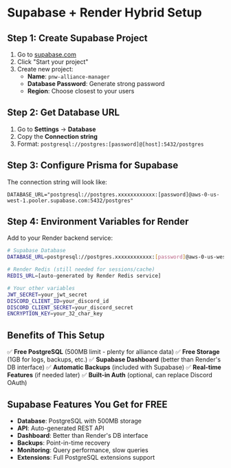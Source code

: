 # Supabase + Render Hybrid Setup

## Step 1: Create Supabase Project

1. Go to [supabase.com](https://supabase.com)
2. Click "Start your project"
3. Create new project:
   - **Name**: `pnw-alliance-manager`
   - **Database Password**: Generate strong password
   - **Region**: Choose closest to your users

## Step 2: Get Database URL

1. Go to **Settings** → **Database**
2. Copy the **Connection string**
3. Format: `postgresql://postgres:[password]@[host]:5432/postgres`

## Step 3: Configure Prisma for Supabase

The connection string will look like:
```
DATABASE_URL="postgresql://postgres.xxxxxxxxxxxx:[password]@aws-0-us-west-1.pooler.supabase.com:5432/postgres"
```

## Step 4: Environment Variables for Render

Add to your Render backend service:

```bash
# Supabase Database
DATABASE_URL=postgresql://postgres.xxxxxxxxxxxx:[password]@aws-0-us-west-1.pooler.supabase.com:5432/postgres

# Render Redis (still needed for sessions/cache)
REDIS_URL=[auto-generated by Render Redis service]

# Your other variables
JWT_SECRET=your_jwt_secret
DISCORD_CLIENT_ID=your_discord_id
DISCORD_CLIENT_SECRET=your_discord_secret
ENCRYPTION_KEY=your_32_char_key
```

## Benefits of This Setup

✅ **Free PostgreSQL** (500MB limit - plenty for alliance data)
✅ **Free Storage** (1GB for logs, backups, etc.)
✅ **Supabase Dashboard** (better than Render's DB interface)
✅ **Automatic Backups** (included with Supabase)
✅ **Real-time Features** (if needed later)
✅ **Built-in Auth** (optional, can replace Discord OAuth)

## Supabase Features You Get for FREE

- **Database**: PostgreSQL with 500MB storage
- **API**: Auto-generated REST API
- **Dashboard**: Better than Render's DB interface
- **Backups**: Point-in-time recovery
- **Monitoring**: Query performance, slow queries
- **Extensions**: Full PostgreSQL extensions support